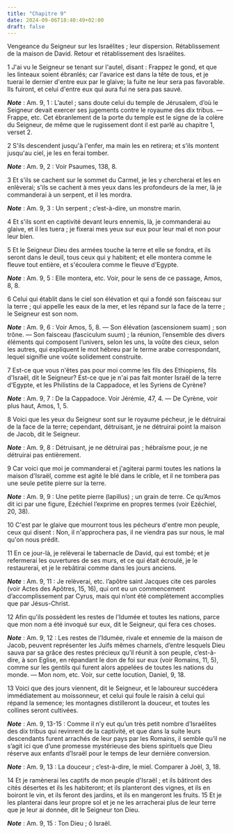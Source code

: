 ```yaml
---
title: "Chapitre 9"
date: 2024-09-06T18:40:49+02:00
draft: false
---
```



Vengeance du Seigneur sur les Israélites ; leur dispersion.
Rétablissement de la maison de David.
Retour et rétablissement des Israélites.


1 J'ai vu le Seigneur se tenant sur l'autel, disant : Frappez le gond, et que les linteaux soient ébranlés; car l'avarice est dans la tête de tous, et je tuerai le dernier d'entre eux par le glaive; la fuite ne leur sera pas favorable. Ils fuiront, et celui d'entre eux qui aura fui ne sera pas sauvé.

***Note*** :  Am. 9, 1 : L’autel ; sans doute celui du temple de Jérusalem, d’où le Seigneur devait exercer ses jugements contre le royaume des dix tribus. ― Frappe, etc. Cet ébranlement de la porte du temple est le signe de la colère du Seigneur, de même que le rugissement dont il est parlé au chapitre 1, verset 2.


2 S'ils descendent jusqu'à l'enfer, ma main les en retirera; et s'ils montent jusqu'au ciel, je les en ferai tomber.

***Note*** :  Am. 9, 2 : Voir Psaumes, 138, 8.

3 Et s'ils se cachent sur le sommet du Carmel, je les y chercherai et les en enlèverai; s'ils se cachent à mes yeux dans les profondeurs de la mer, là je commanderai à un serpent, et il les mordra.

***Note*** :  Am. 9, 3 : Un serpent ; c’est-à-dire, un monstre marin.

4 Et s'ils sont en captivité devant leurs ennemis, là, je commanderai au glaive, et il les tuera ; je fixerai mes yeux sur eux pour leur mal et non pour leur bien.


5 Et le Seigneur Dieu des armées touche la terre et elle se fondra, et ils seront dans le deuil, tous ceux qui y habitent; et elle montera comme le fleuve tout entière, et s'écoulera comme le fleuve d'Egypte.

***Note*** :  Am. 9, 5 : Elle montera, etc. Voir, pour le sens de ce passage, Amos, 8, 8.

6 Celui qui établit dans le ciel son élévation et qui a fondé son faisceau sur la terre ; qui appelle les eaux de la mer, et les répand sur la face de la terre ; le Seigneur est son nom.

***Note*** :  Am. 9, 6 : Voir Amos, 5, 8. ― Son élévation (ascensionem suam) ; son trône. ― Son faisceau (fasciculum suum) ; la réunion, l’ensemble des divers éléments qui composent l’univers, selon les uns, la voûte des cieux, selon les autres, qui expliquent le mot hébreu par le terme arabe correspondant, lequel signifie une voûte solidement construite.


7 Est-ce que vous n'êtes pas pour moi comme les fils des Ethiopiens, fils d'Israël, dit le Seigneur? Est-ce que je n'ai pas fait monter Israël de la terre d'Egypte, et les Philistins de la Cappadoce, et les Syriens de Cyrène?

***Note*** :  Am. 9, 7 : De la Cappadoce. Voir Jérémie, 47, 4. ― De Cyrène, voir plus haut, Amos, 1, 5.


8 Voici que les yeux du Seigneur sont sur le royaume pécheur, je le détruirai de la face de la terre; cependant, détruisant, je ne détruirai point la maison de Jacob, dit le Seigneur.

***Note*** :  Am. 9, 8 : Détruisant, je ne détruirai pas ; hébraïsme pour, je ne détruirai pas entièrement.


9 Car voici que moi je commanderai et j'agiterai parmi toutes les nations la maison d'Israël, comme est agité le blé dans le crible, et il ne tombera pas une seule petite pierre sur la terre.

***Note*** :  Am. 9, 9 : Une petite pierre (lapillus) ; un grain de terre. Ce qu’Amos dit ici par une figure, Ezéchiel l’exprime en propres termes (voir Ezéchiel, 20, 38).

10 C'est par le glaive que mourront tous les pécheurs d'entre mon peuple, ceux qui disent : Non, il n'approchera pas, il ne viendra pas sur nous, le mal qu'on nous prédit.


11 En ce jour-là, je relèverai le tabernacle de David, qui est tombé; et je refermerai les ouvertures de ses murs, et ce qui était écroulé, je le restaurerai, et je le rebâtirai comme dans les jours anciens.

***Note*** :  Am. 9, 11 : Je relèverai, etc. l’apôtre saint Jacques cite ces paroles (voir Actes des Apôtres, 15, 16), qui ont eu un commencement d’accomplissement par Cyrus, mais qui n’ont été complètement accomplies que par Jésus-Christ.

12 Afin qu'ils possèdent les restes de l'Idumée et toutes les nations, parce que mon nom a été invoqué sur eux, dit le Seigneur, qui fera ces choses.

***Note*** :  Am. 9, 12 : Les restes de l’Idumée, rivale et ennemie de la maison de Jacob, peuvent représenter les Juifs mêmes charnels, d’entre lesquels Dieu sauva par sa grâce des restes précieux qu’il réunit à son peuple, c’est-à-dire, à son Eglise, en répandant le don de foi sur eux (voir Romains, 11, 5), comme sur les gentils qui furent alors appelées de toutes les nations du monde. ― Mon nom, etc. Voir, sur cette locution, Daniel, 9, 18.


13 Voici que des jours viennent, dit le Seigneur, et le laboureur succédera immédiatement au moissonneur, et celui qui foule le raisin à celui qui répand la semence; les montagnes distilleront la douceur, et toutes les collines seront cultivées.

***Note*** :  Am. 9, 13-15 : Comme il n’y eut qu’un très petit nombre d’Israélites des dix tribus qui revinrent de la captivité, et que dans la suite leurs descendants furent arrachés de leur pays par les Romains, il semble qu’il ne s’agit ici que d’une promesse mystérieuse des biens spirituels que Dieu réserve aux enfants d’Israël pour le temps de leur dernière conversion.

***Note*** :  Am. 9, 13 : La douceur ; c’est-à-dire, le miel. Comparer à Joël, 3, 18.

14 Et je ramènerai les captifs de mon peuple d'Israël ; et ils bâtiront des cités désertes et ils les habiteront; et ils planteront des vignes, et ils en boiront le vin, et ils feront des jardins, et ils en mangeront les fruits. 15 Et je les planterai dans leur propre sol et je ne les arracherai plus de leur terre que je leur ai donnée, dit le Seigneur ton Dieu.

***Note*** :  Am. 9, 15 : Ton Dieu ; ô Israël.
